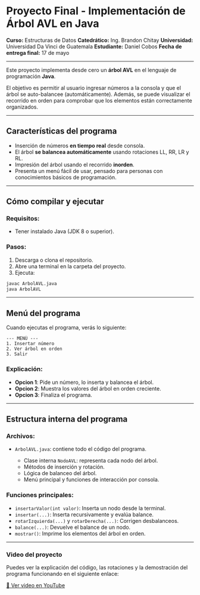 # Proyecto Final - Implementación de Árbol AVL en Java

**Curso:** Estructuras de Datos
**Catedrático:** Ing. Brandon Chitay
**Universidad:** Universidad Da Vinci de Guatemala
**Estudiante:** Daniel Cobos
**Fecha de entrega final:** 17 de mayo

--------------------------------------------------


Este proyecto implementa desde cero un **árbol AVL** en el lenguaje de programación **Java**.

El objetivo es permitir al usuario ingresar números a la consola y que el árbol se auto-balancee (automáticamente). Además, se puede visualizar el recorrido en orden para comprobar que los elementos están correctamente organizados.

---------------------------------------

## Características del programa

* Inserción de números **en tiempo real** desde consola.
* El árbol **se balancea automáticamente** usando rotaciones LL, RR, LR y RL.
* Impresión del árbol usando el recorrido **inorden**.
* Presenta un menú fácil de usar, pensado para personas con conocimientos básicos de programación.

---------------------------

## Cómo compilar y ejecutar

### Requisitos:

* Tener instalado Java (JDK 8 o superior).

### Pasos:

1. Descarga o clona el repositorio.
2. Abre una terminal en la carpeta del proyecto.
3. Ejecuta:

```bash
javac ArbolAVL.java
java ArbolAVL
```

-----------------

## Menú del programa

Cuando ejecutas el programa, verás lo siguiente:

```
--- MENÚ ---
1. Insertar número
2. Ver árbol en orden
3. Salir
```

### Explicación:

* **Opcion 1**: Pide un número, lo inserta y balancea el árbol.
* **Opcion 2**: Muestra los valores del árbol en orden creciente.
* **Opcion 3**: Finaliza el programa.

------------

## Estructura interna del programa

### Archivos:

* `ArbolAVL.java`: contiene todo el código del programa.

  * Clase interna `NodoAVL`: representa cada nodo del árbol.
  * Métodos de inserción y rotación.
  * Lógica de balanceo del árbol.
  * Menú principal y funciones de interacción por consola.

### Funciones principales:

* `insertarValor(int valor)`: Inserta un nodo desde la terminal.
* `insertar(...)`: Inserta recursivamente y evalúa balance.
* `rotarIzquierda(...)` y `rotarDerecha(...)`: Corrigen desbalanceos.
* `balance(...)`: Devuelve el balance de un nodo.
* `mostrar()`: Imprime los elementos del árbol en orden.

--------

### Video del proyecto

Puedes ver la explicación del código, las rotaciones y la demostración del programa funcionando en el siguiente enlace:

[🔗 Ver video en YouTube](https://youtu.be/F0_Us9v_Nfk)
